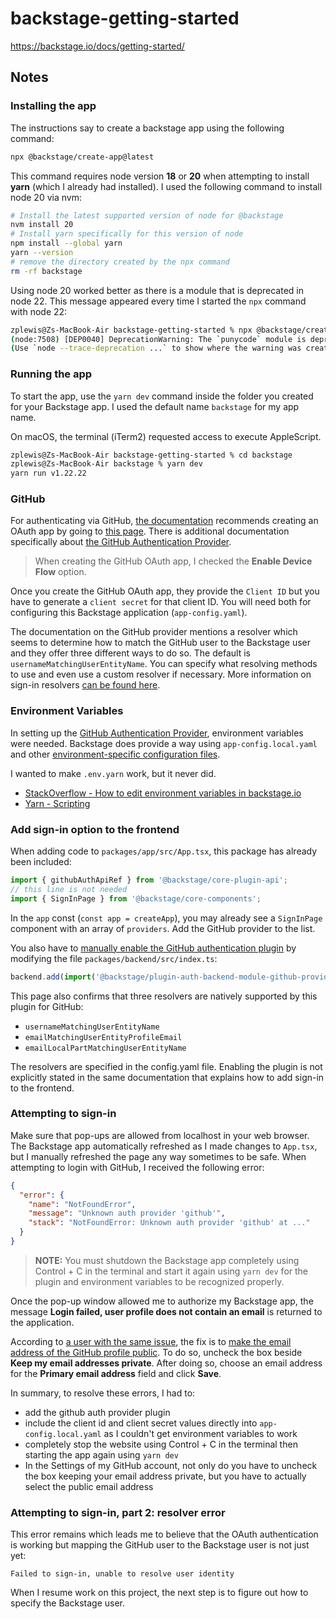 # backstage-getting-started

https://backstage.io/docs/getting-started/

## Notes

### Installing the app

The instructions say to create a backstage app using the following command:

```bash
npx @backstage/create-app@latest
```

This command requires node version **18** or **20** when attempting to install
**yarn** (which I already had installed). I used the following command to install
node 20 via nvm:

```bash
# Install the latest supported version of node for @backstage
nvm install 20
# Install yarn specifically for this version of node
npm install --global yarn
yarn --version
# remove the directory created by the npx command
rm -rf backstage
```

Using node 20 worked better as there is a module that is deprecated in node 22.
This message appeared every time I started the `npx` command with node 22:

```bash
zplewis@Zs-MacBook-Air backstage-getting-started % npx @backstage/create-app@latest
(node:7508) [DEP0040] DeprecationWarning: The `punycode` module is deprecated. Please use a userland alternative instead.
(Use `node --trace-deprecation ...` to show where the warning was created)
```

### Running the app

To start the app, use the `yarn dev` command inside the folder you created for
your Backstage app. I used the default name `backstage` for my app name.

On macOS, the terminal (iTerm2) requested access to execute AppleScript.

```bash
zplewis@Zs-MacBook-Air backstage-getting-started % cd backstage
zplewis@Zs-MacBook-Air backstage % yarn dev
yarn run v1.22.22
```

### GitHub

For authenticating via GitHub, [the documentation](https://backstage.io/docs/getting-started/config/authentication/) recommends creating an OAuth app by going to
[this page](https://github.com/settings/applications/new). There is additional
documentation specifically about [the GitHub Authentication Provider](https://backstage.io/docs/auth/github/provider).

> When creating the GitHub OAuth app, I checked the **Enable Device Flow** option.

Once you create the GitHub OAuth app, they provide the `Client ID` but you have to
generate a `client secret` for that client ID. You will need both for configuring this
Backstage application (`app-config.yaml`).

The documentation on the GitHub provider mentions a resolver which seems to
determine how to match the GitHub user to the Backstage user and they offer
three different ways to do so. The default is `usernameMatchingUserEntityName`.
You can specify what resolving methods to use and even use a custom resolver
if necessary. More information on sign-in resolvers [can be found here](https://backstage.io/docs/auth/identity-resolver/#sign-in-resolvers).

### Environment Variables

In setting up the [GitHub Authentication Provider](https://backstage.io/docs/auth/github/provider), environment variables
were needed. Backstage does provide a way using `app-config.local.yaml` and other
[environment-specific configuration files](https://backstage.io/docs/conf/writing/#configuration-files).

I wanted to make `.env.yarn` work, but it never did.

- [StackOverflow - How to edit environment variables in backstage.io](https://stackoverflow.com/a/77950324/1620794)
- [Yarn - Scripting](https://yarnpkg.com/features/scripting)

### Add sign-in option to the frontend

When adding code to `packages/app/src/App.tsx`, this package has already been
included:

```javascript
import { githubAuthApiRef } from '@backstage/core-plugin-api';
// this line is not needed
import { SignInPage } from '@backstage/core-components';
```

In the `app` const (`const app = createApp`), you may already see a `SignInPage`
component with an array of `providers`. Add the GitHub provider to the list.

You also have to [manually enable the GitHub authentication plugin](https://backstage.io/docs/backend-system/building-backends/migrating/#github-1) by modifying
the file `packages/backend/src/index.ts`:

```javascript
backend.add(import('@backstage/plugin-auth-backend-module-github-provider'));
```

This page also confirms that three resolvers are natively supported by this plugin for GitHub:

- `usernameMatchingUserEntityName`
- `emailMatchingUserEntityProfileEmail`
- `emailLocalPartMatchingUserEntityName`

The resolvers are specified in the config.yaml file. Enabling the plugin is not explicitly stated
in the same documentation that explains how to add sign-in to the frontend.

### Attempting to sign-in

Make sure that pop-ups are allowed from localhost in your web browser. The
Backstage app automatically refreshed as I made changes to `App.tsx`, but I
manually refreshed the page any way sometimes to be safe. When attempting to
login with GitHub, I received the following error:

```json
{
  "error": {
    "name": "NotFoundError",
    "message": "Unknown auth provider 'github'",
    "stack": "NotFoundError: Unknown auth provider 'github' at ..."
  }
}
```

> **NOTE:** You must shutdown the Backstage app completely using Control + C in the terminal and
> start it again using `yarn dev` for the plugin and environment variables to be recognized
> properly.

Once the pop-up window allowed me to authorize my Backstage app, the message
**Login failed, user profile does not contain an email** is returned to the application.

According to [a user with the same issue](https://github.com/backstage/backstage/issues/23748#issuecomment-2016989411), the fix is to [make the email address of the GitHub profile public](https://github.com/settings/emails). To do so, uncheck the box beside **Keep my email addresses private**.
After doing so, choose an email address for the **Primary email address** field and click **Save**.

In summary, to resolve these errors, I had to:

- add the github auth provider plugin
- include the client id and client secret values directly into `app-config.local.yaml` as I couldn't get environment variables to work
- completely stop the website using Control + C in the terminal then starting the app again using `yarn dev`
- In the Settings of my GitHub account, not only do you have to uncheck the box keeping your email address private,
but you have to actually select the public email address

### Attempting to sign-in, part 2: resolver error

This error remains which leads me to believe that the OAuth authentication is working but mapping the
GitHub user to the Backstage user is not just yet:

```log
Failed to sign-in, unable to resolve user identity
```

When I resume work on this project, the next step is to figure out how to specify the Backstage user.
